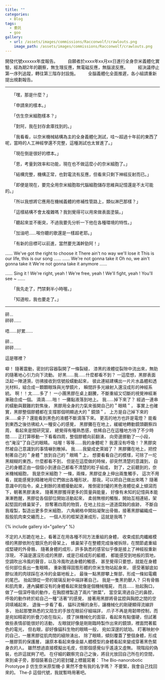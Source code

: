 ```yaml
---
title: ""
categories:
  - Blog
tags:
  - 委託
  - goo
gallery:
  - url: /assets/images/commissions/Racconwolf/crawlouts.png
    image_path: /assets/images/commissions/Racconwolf/crawlouts.png
---
```


開發代號xxxxxx年度報告。
　　自願者於xxxx年xx月xx日進行全身奈米義體化實驗，經為期2年的觀察，無生理反應，無電磁反應，無腦波反應。
　　經決議停止第一序列追蹤，轉往第三階存封設施。
　　全腦義體化全面推遲，各小組請重新提出規劃報告。

---

　　「嘿，那是什麼？」

　　「申請來的樣本。」

　　「仿生奈米細胞樣本？」

　　「對阿，我在封存倉庫找到的。」

　　「我看看，以奈米機械結構為主的全身義體化測試，哇～超過十年前的東西了呢，當時的人工神經學還不完整，這種測試也太冒進了。」

　　「現在倒是很好的標本。」

　　「恩，考量到效率和功能，現在也不做這麼小的奈米細胞了。」

　　「結構完整，機構正常，也對電流有反應，但看來只剩下神經反射而已。」

　　「即便是現在，要完全用奈米細胞取代腦細胞儲存思維與記憶還是不太可能的。」

　　「所以我想將它應用在機械義體的修補性管路上，類似淋巴那樣？」

　　「這樣結構不會太複雜嗎？我到覺得可以用來做表面塗裝。」

　　「聽起來並不衝突，不過我要先分析一下他在各種環境的特性。」

　　「加油吧……唉你聽的歌還是一樣超老耶。」

　　「有新的目標可以前進，當然要充滿幹勁阿！」


……
We've got the right to choose it
There ain't no way we'll lose it
This is our life, this is our song
……
……
We're not gonna take it
Oh no, we ain't gonna take it
We're not gonna take it anymore
……

……
Sing it !
We're right, yeah !
We're free, yeah !
We'll fight, yeah !
You'll see ~
……


　　「我先走了，門禁剩半小時喔。」

　　「知道啦，我也要走了。」

---

砰…\
砰砰……

唔……好累……

砰…\
砰砰……

這是哪裡？

噼！
隨著震動，密封的容器裂開了一條裂縫，
漆黑的液體從裂隙中流出來，無助的隨著地心引力向下流動。
好黑……我……什麼都看不到？
一這麼想，黑膠表面泛起一陣漣漪，彷彿接收到信號般蠕動起來，
彼此連結建構出一片片水晶體和透光材料，組合成一顆顆眼珠與光學鏡片，
瞬間許多光線射入還沒成形的神經系統。
啊！！太……多了！
一小團黑膠在桌上翻騰，不斷重組又切斷的視覺神經漸漸融合成一個。
滴滴……啪！
一攤黏液落到地上。
我……掉下來了？
經過一連串的蠕動與艱難的對焦後，
黑膠用全身的力氣來張開自己的＂眼睛＂，
事實上也確實，黑膠整個膠體都在支撐那個明顯過大的＂鏡頭＂，
上方是自己掉下來的床……桌子？還能看到黑色的液體不斷滴落下來。
更高的地方也許是電燈？
能看到東西之後彷彿給人一種安心的感覺，
黑膠攤在在地上，緩緩地轉動鏡頭觀察四周，
看起來是間研究室，
總覺得有種熟悉感，依稀自己在這種地方待了不少時間……
正打算移動一下看看四周，整個膠體向前翻湧，
向旁邊挪動了一小段，也"淹沒"了自己的眼睛。
咕喔！等等……我的身體呢？
我還沒有呼吸！？黑膠突然被自己意識到的事情嚇到散掉。
我……我變成史萊姆了？
黑膠攤在地上，把控制著自己的＂身體＂放到自己的＂眼睛＂上，
想要看看自己的模樣，可除了一坨黑糊糊的東西，什麼都看不到，
但是在這麼做的時候，卻突然清楚的意識到，
自己的身體正由一個個小到連自己都看不清楚的粒子組成，
對了，之前聽到的，奈米機械細胞，
我是奈米細胞？
一條，兩條，黑膠從身上伸出兩隻觸手，
這次不用看，就能感覺到精確地用它們做出各種形狀，
那我，可以把自己做出來嗎？
隨著意識中的指令，桌上剩餘的液體擾動起來，
推倒密封罐的黑色液體從桌上傾瀉而下，朝著黑膠湧來，
隨著黑膠獲得更多的質量與能量，
好像有未知的記憶與本能漸漸甦醒，黑膠從各個部位開始活動起來，
柔弱無根的觸鬚，開始互相連結，架起堅固的蜂巢架子，
掠奪著四周的物質，在地上拉出一道道腐蝕的痕跡，
不斷自我複製，製造出更多奈米細胞，
六角網格中開始凝聚出骨骼，接著黑膠編織成一股股肌肉束交纏而上，
一個人形的框架逐漸成形，這就是我嗎？

{% include gallery id="gallery" %}

不定的人形跪在地上，看著正在用各種不同方法重組的身體，
收束成肌肉纖維模樣的黑膠依附在銀灰色的骨架上，
蜂巢架子在整體完成後被拆除，在關節處重組成堅硬的外骨骼，
隨著身體的成形，許多孰悉的感官似乎像是接上了神經般重新浮現，
不論是還沒形成的黑膠，或是已經成形的軀體，
都能感受到地板的質地，空調吹出冷風的聲音，以及冷風吹過身體的觸感，
甚至覺得只要想，就能在身體任何部位長出一隻眼睛，
重新獲得固態形體的奈米生物站起身來，
感受著腳底如膠似液的肉球踩在冰冷的金屬地板上，
最後一點黑膠攀上臀部，形成一條如電纜的尾巴。
抬起頭從一旁的玻璃反射中端詳著自己，
我是一隻黑豹獸人？
只有骨骼和肌肉束，連內臟都沒有的身體看起來就像是個機械殭屍，
而且……
抬起胸口，做了一個深呼吸的動作，在胸腔裡製造了兩片”肺葉”，
當空氣滑過自己的鼻腔，呼吸的動作終於給自己一種”活著”的感覺，
接著用黑膠將骨盆腔與胸腔之間的空洞填補起來，
退後一步看了看，
貓科流暢的身形，讓機械化的剛硬顯得流線許多，
抬起那雙熟悉的又陌生的手放在眼前仔細端詳，
爪子不再是用韌帶控制，而是宛如精密的折疊刀收在指尖，
摸了抹機械化的面容，看起來有點僵硬，但試著做些表情卻能很好的活動，
左眼就好像是剛剛臨時製作出來的鏡頭，裡面閃著藍色的電光，
但右眼，卻好像貓科生物的眼睛一般，
宛如深邃的琥珀。
盯著映射中的自己，一層黑膠從肌肉間的縫隙湧出，
除了眼睛，傾刻覆蓋了整個身體，形成一層膠質的保護層，
讓原本看起來像金屬人體模型的身體看起來變成穿著黑色緊身衣的人。
雖然想過直接模擬出毛皮，但那個感覺似乎遙遠又虛無。
現階段的偽裝，也許這就夠了吧。
在仔細的觀察完自己之後，將目光放回自己所在的空間，
來到桌子旁，那個裝著自己的密封罐上標籤寫著：
The Bio-nanorobotic Prototype β
仿生奈米原型機-β
果然不會有我的名字嗎？
不要緊，我會自己找回來的。
The-β
這個代號，我就暫時用著吧。
